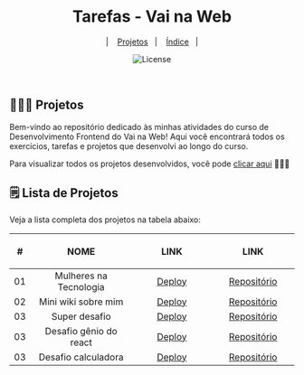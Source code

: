 ﻿<h1 align="center"> Tarefas - Vai na Web </h1>

<p align="center">
  &nbsp;&nbsp;&nbsp;|&nbsp;&nbsp;&nbsp;
    <a href="#-project">Projetos</a>&nbsp;&nbsp;&nbsp;|&nbsp;&nbsp;&nbsp;
    <a href="#-project">Índice</a>&nbsp;&nbsp;&nbsp;|&nbsp;&nbsp;&nbsp;
</p>

<p align="center">
  <img alt="License" src="https://img.shields.io/static/v1?label=license&message=MIT&color=49AA26&labelColor=000000">
</p>

<br>

## 👩🏻‍💻 Projetos

Bem-vindo ao repositório dedicado às minhas atividades do curso de Desenvolvimento Frontend do Vai na Web! Aqui você encontrará todos os exercícios, tarefas e projetos que desenvolvi ao longo do curso.

Para visualizar todos os projetos desenvolvidos, você pode [clicar aqui](https://fernandadiasm.github.io/tasksVaiNaWeb/) 👩🏻‍💻

## 🗒️ Lista de Projetos

Veja a lista completa dos projetos na tabela abaixo:

<table align="center">
    <thead>
        <tr>
            <th align="center">
                <img width="20" height="1">
                <p>
                    <strong>
                      #
                    </strong>
                </p>
            </th>
            <th align="left">
                <img width="140" height="1">
                <p align="center">
                    <strong>
                      NOME
                    </strong>
                </p>
            </th>
            <th align="left">
                <img width="140" height="1">
                <p align="center">
                    <strong>
                      LINK
                    </strong>
                </p>
            </th>
             <th align="left">
                <img width="140" height="1">
                <p align="center">
                    <strong>
                      LINK
                    </strong>
                </p>
            </th>
        </tr>
    </thead>
    <tbody>
        <tr>
            <td>01</td>
            <td align="center">Mulheres na Tecnologia</td>
            <td align="center"><a target="_blank" href="https://fernandadiasm.github.io/tasksVaiNaWeb/pages/modulo01/tarefa01/tarefa01-01.html">Deploy</a></td>
            <td align="center"><a target="_blank" href="https://github.com/fernandadiasm/tasksVaiNaWeb/blob/main/pages/modulo01/tarefa01/tarefa01-01.html">Repositório</a></td>
        </tr>
        <tr>
            <td>02</td>
            <td align="center">Mini wiki sobre mim</td>
            <td align="center"><a target="_blank" href="https://fernandadiasm.github.io/tasksVaiNaWeb/pages/modulo01/tarefa02/tarefa01-02.html">Deploy</a></td>
            <td align="center"><a target="_blank" href="https://github.com/fernandadiasm/tasksVaiNaWeb/tree/main/pages/modulo01/tarefa02">Repositório</a></td>
        </tr>
        <tr>
            <td>03</td>
            <td align="center">Super desafio</td>
            <td align="center"><a target="_blank" href="https://fernandadiasm.github.io/tasksVaiNaWeb/pages/modulo01/tarefa03/tarefa01-03.html">Deploy</a></td>
            <td align="center"><a target="_blank" href="https://github.com/fernandadiasm/tasksVaiNaWeb/tree/main/pages/modulo01/tarefa03">Repositório</a></td>
        </tr>
        <tr>
            <td>03</td>
            <td align="center">Desafio gênio do react</td>
            <td align="center"><a target="_blank" href="https://codesandbox.io/p/sandbox/genio-da-lampada-9fxmnh">Deploy</a></td>
            <td align="center"><a target="_blank" href="https://codesandbox.io/p/sandbox/genio-da-lampada-9fxmnh">Repositório</a></td>
        </tr>
        <tr>
        <td>03</td>
        <td align="center">Desafio calculadora</td>
        <td align="center"><a target="_blank" href="https://codesandbox.io/p/sandbox/desafio-calculadora-7cwzzh">Deploy</a></td>
        <td align="center"><a target="_blank" href="https://codesandbox.io/p/sandbox/desafio-calculadora-7cwzzh">Repositório</a></td>
        </tr>
    <tbody>
</table>


